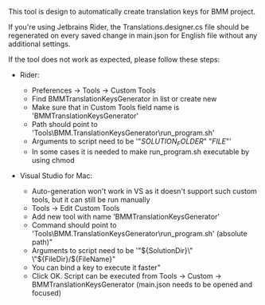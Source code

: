This tool is design to automatically create translation keys for BMM project.

If you're using Jetbrains Rider, the Translations.designer.cs file should be regenerated on every saved change in main.json for English file without any additional settings. 

If the tool does not work as expected, please follow these steps:

 - Rider:
     - Preferences -> Tools -> Custom Tools
     - Find BMMTranslationKeysGenerator in list or create new
     - Make sure that in Custom Tools field name is 'BMMTranslationKeysGenerator'
     - Path should point to 'Tools\\BMM.TranslationKeysGenerator\\run_program.sh'
     - Arguments to script need to be '\"$SOLUTION_FOLDER$\" \"$FILE$\"'
     - In some cases it is needed to make run_program.sh executable by using chmod  


 - Visual Studio for Mac: 
     - Auto-generation won't work in VS as it doesn't support such custom tools, but it can still be run manually
     - Tools -> Edit Custom Tools
     - Add new tool with name 'BMMTranslationKeysGenerator'
     - Command should point to 'Tools\\BMM.TranslationKeysGenerator\\run_program.sh' (absolute path)"
     - Arguments to script need to be '\"${SolutionDir}\" \"${FileDir}/${FileName}\"
     - You can bind a key to execute it faster"
     - Click OK. Script can be executed from Tools -> Custom -> BMMTranslationKeysGenerator (main.json needs to be opened and focused)
